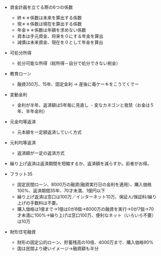 - 資金計画を立てる際の6つの係数
  - 終＊＊係数は未来を算出する係数
  - 現＊＊係数は現在を算出する係数
  - 年金＊＊係数は年額を求めない係数
  - 資本は手元資金、将来を０にする年金を算出
  - 減債は未来資金、現在を０として年金を算出

- 可処分所得
  - 処分可能な所得（総所得－自分で処分できない税金）

- 教育ローン
  - 融資350万、15年、固定金利 → 産後に苺ケーキをこうてくでー

- 変動金利
  - 金利が半年、返済額は5年毎に見直し
  - 変なカネゴンと発禁（お金は５年、半年金利）

- 元金均等返済
  - 元本額を一定額返済していく方式
- 元利均等返済
  - 返済額が一定の返済方式
  
- 繰り上げ返済は返済期間を短縮するか、返済額を減らすか。前者がお得。

- フラット35
  - 固定民間ローン、8000万の融資(融資実行日の金利を適用）、購入価格100%、返済期間35年、70才未満、1億円以下
  - 繰り上げ返済は窓口は100万／インターネット10万、保証人/保証料/繰り上げの手数料は不要。
  - 購入価格は1億まで→1億は0が8個→8000万の融資を実行→0が7個→70才未満に100%→繰り上げは窓口100万、便利なネット（いろいろ不要）は10万
  
- 財形住宅融資
  - 財形の固定公的ローン、貯蓄残高の10倍、4000万まで、購入価格90%
  - 国は民間より硬いイメージ→融資額も半分
